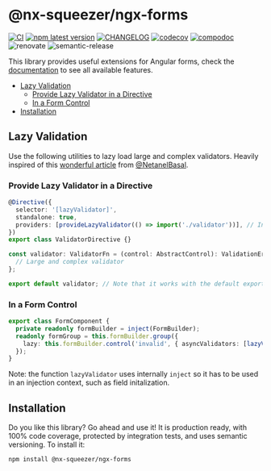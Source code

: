 # @nx-squeezer/ngx-forms <!-- omit in toc -->

[![CI](https://github.com/nx-squeezer/squeezer/actions/workflows/ci.yml/badge.svg)](https://github.com/nx-squeezer/squeezer/actions/workflows/ci.yml) [![npm latest version](https://img.shields.io/npm/v/@nx-squeezer/ngx-forms/latest.svg)](https://www.npmjs.com/package/@nx-squeezer/ngx-forms) [![CHANGELOG](https://img.shields.io/badge/CHANGELOG--orange.svg)](https://github.com/nx-squeezer/squeezer/blob/main/packages/ngx-forms/CHANGELOG.md) [![codecov](https://codecov.io/gh/nx-squeezer/squeezer/branch/main/graph/badge.svg)](https://codecov.io/gh/nx-squeezer/squeezer) [![compodoc](https://nx-squeezer.github.io/squeezer/packages/ngx-forms/images/coverage-badge-documentation.svg)](https://nx-squeezer.github.io/squeezer/packages/ngx-forms/) ![renovate](https://img.shields.io/badge/maintaied%20with-renovate-blue?logo=renovatebot) ![semantic-release](https://img.shields.io/badge/%20%20%F0%9F%93%A6%F0%9F%9A%80-semantic--release-e10079.svg)

This library provides useful extensions for Angular forms, check the [documentation](https://nx-squeezer.github.io/squeezer/packages/ngx-forms) to see all available features.

- [Lazy Validation](#lazy-validation)
  - [Provide Lazy Validator in a Directive](#provide-lazy-validator-in-a-directive)
  - [In a Form Control](#in-a-form-control)
- [Installation](#installation)

## Lazy Validation

Use the following utilities to lazy load large and complex validators. Heavily inspired of this [wonderful article](https://netbasal.com/optimizing-angular-form-validation-with-lazy-load-61265536a6f2) from [@NetanelBasal](https://github.com/NetanelBasal).

### Provide Lazy Validator in a Directive

```ts
@Directive({
  selector: '[lazyValidator]',
  standalone: true,
  providers: [provideLazyValidator(() => import('./validator'))], // Internally provides NG_ASYNC_VALIDATORS
})
export class ValidatorDirective {}
```

```ts
const validator: ValidatorFn = (control: AbstractControl): ValidationErrors | null => {
  // Large and complex validator
};

export default validator; // Note that it works with the default export
```

### In a Form Control

```ts
export class FormComponent {
  private readonly formBuilder = inject(FormBuilder);
  readonly formGroup = this.formBuilder.group({
    lazy: this.formBuilder.control('invalid', { asyncValidators: [lazyValidator(() => import('./validator'))] }),
  });
}
```

Note: the function `lazyValidator` uses internally `inject` so it has to be used in an injection context, such as field initalization.

## Installation

Do you like this library? Go ahead and use it! It is production ready, with 100% code coverage, protected by integration tests, and uses semantic versioning. To install it:

```shell
npm install @nx-squeezer/ngx-forms
```
